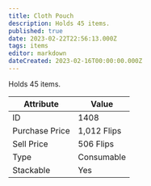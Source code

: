 ```yaml
---
title: Cloth Pouch
description: Holds 45 items.
published: true
date: 2023-02-22T22:56:13.000Z
tags: items
editor: markdown
dateCreated: 2023-02-16T00:00:00.000Z
---
```


Holds 45 items.

|Attribute|Value|
|-|-|
|ID|1408|
|Purchase Price|1,012 Flips|
|Sell Price|506 Flips|
|Type|Consumable|
|Stackable|Yes|

